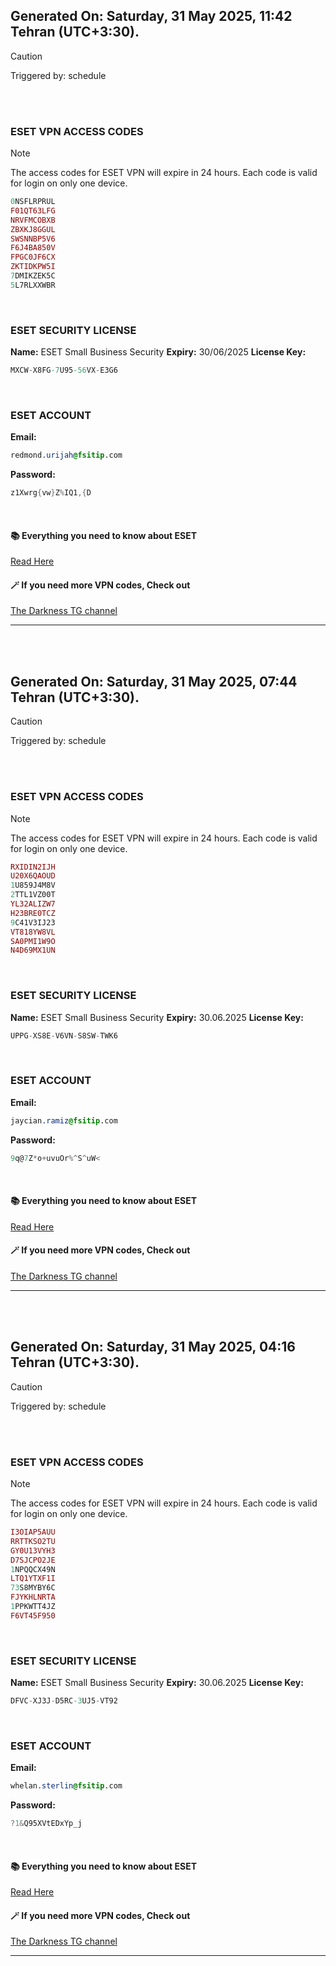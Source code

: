 ## Generated On: Saturday, 31 May 2025, 11:42 Tehran (UTC+3:30).

> [!CAUTION]
> Triggered by: schedule

<br><br>

### ESET VPN ACCESS CODES

> [!NOTE]
> The access codes for ESET VPN will expire in 24 hours.
> Each code is valid for login on only one device.

```ruby
0NSFLRPRUL
F01QT63LFG
NRVFMCOBXB
ZBXKJ8GGUL
SWSNNBP5V6
F6J4BA850V
FPGC0JF6CX
ZKTIDKPW5I
7DMIKZEK5C
5L7RLXXWBR
```

<br>

### ESET SECURITY LICENSE

**Name:** ESET Small Business Security
**Expiry:** 30/06/2025
**License Key:**

```POV-Ray SDL
MXCW-X8FG-7U95-56VX-E3G6
```

<br>

### ESET ACCOUNT

**Email:**

```CSS
redmond.urijah@fsitip.com
```

**Password:**

```POV-Ray SDL
z1Xwrg{vw}Z%IQ1,{D
```

<br>

#### 📚 Everything you need to know about ESET

[Read Here](https://t.me/F_NiREvil/2113)

#### 🪄 If you need more VPN codes, Check out

[The Darkness TG channel](https://t.me/Eset_key_trial)

---

<br><br>

## Generated On: Saturday, 31 May 2025, 07:44 Tehran (UTC+3:30).

> [!CAUTION]
> Triggered by: schedule

<br><br>

### ESET VPN ACCESS CODES

> [!NOTE]
> The access codes for ESET VPN will expire in 24 hours.
> Each code is valid for login on only one device.

```ruby
RXIDIN2IJH
U20X6QAOUD
1U859J4M8V
2TTL1VZ00T
YL32ALIZW7
H23BRE0TCZ
9C41V3IJ23
VT818YW8VL
SA0PMI1W9O
N4D69MX1UN
```

<br>

### ESET SECURITY LICENSE

**Name:** ESET Small Business Security
**Expiry:** 30.06.2025
**License Key:**

```POV-Ray SDL
UPPG-XS8E-V6VN-S8SW-TWK6
```

<br>

### ESET ACCOUNT

**Email:**

```CSS
jaycian.ramiz@fsitip.com
```

**Password:**

```POV-Ray SDL
9q@7Z*o+uvuOr%^S^uW<
```

<br>

#### 📚 Everything you need to know about ESET

[Read Here](https://t.me/F_NiREvil/2113)

#### 🪄 If you need more VPN codes, Check out

[The Darkness TG channel](https://t.me/Eset_key_trial)

---

<br><br>

## Generated On: Saturday, 31 May 2025, 04:16 Tehran (UTC+3:30).

> [!CAUTION]
> Triggered by: schedule

<br><br>

### ESET VPN ACCESS CODES

> [!NOTE]
> The access codes for ESET VPN will expire in 24 hours.
> Each code is valid for login on only one device.

```ruby
I3OIAP5AUU
RRTTKSO2TU
GY0U13VYH3
D7SJCPO2JE
1NPQQCX49N
LTQ1YTXF1I
73S8MYBY6C
FJYKHLNRTA
1PPKWTT4JZ
F6VT45F950
```

<br>

### ESET SECURITY LICENSE

**Name:** ESET Small Business Security
**Expiry:** 30.06.2025
**License Key:**

```POV-Ray SDL
DFVC-XJ3J-D5RC-3UJ5-VT92
```

<br>

### ESET ACCOUNT

**Email:**

```CSS
whelan.sterlin@fsitip.com
```

**Password:**

```POV-Ray SDL
?1&Q95XVtEDxYp_j
```

<br>

#### 📚 Everything you need to know about ESET

[Read Here](https://t.me/F_NiREvil/2113)

#### 🪄 If you need more VPN codes, Check out

[The Darkness TG channel](https://t.me/Eset_key_trial)

---

<br><br>

